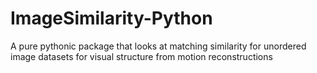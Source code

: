 # ImageSimilarity-Python
A pure pythonic package that looks at matching similarity for unordered image datasets for visual structure from motion reconstructions
